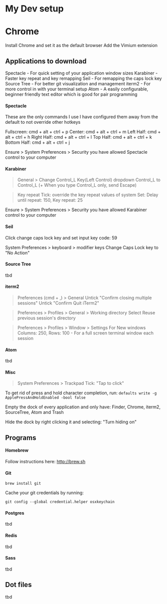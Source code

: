 # My Dev setup

# Chrome
Install Chrome and set it as the default browser
Add the Vimium extension

## Applications to download
Spectacle - For quick setting of your application window sizes
Karabiner - Faster key repeat and key remapping
Seil - For remapping the caps lock key
Source Tree - For better git visualization and management
iterm2 - For more control in with your terminal setup
Atom - A easily configurable, beginner friendly text editor which is good for pair programming

#### Spectacle
These are the only commands I use
I have configured them away from the default to not override other hotkeys

Fullscreen: cmd + alt + ctrl + p
Center: cmd + alt + ctrl + m
Left Half: cmd + alt + ctrl + h
Right Half: cmd + alt + ctrl + l
Top Half: cmd + alt + ctrl + k
Bottom Half: cmd + alt + ctrl + j

Ensure > System Preferences > Security you have allowed Spectacle control to your computer

#### Karabiner

> General > Change Control_L Key(Left Control) dropdown
Control_L to Control_L (+ When you type Control_L only, send Escape)

> Key repeat
Tick: override the key repeat values of system
Set: Delay until repeat: 150, Key repeat: 25

Ensure > System Preferences > Security you have allowed Karabiner control to your computer

#### Seil

Click change caps lock key and set input key code: 59

System Preferences > keyboard > modifier keys
Change Caps Lock key to "No Action"

#### Source Tree

tbd

#### iterm2

> Preferences (cmd + ,) > General
Untick "Confirm closing multiple sessions"
Untick "Confirm Quit iTerm2"

> Preferences > Profiles > General > Working directory
Select Reuse previous session's directory

> Preferences > Profiles > Window > Settings For New windows
Columns: 250, Rows: 100 - For a full screen terminal window each session

#### Atom

tbd

#### Misc

> System Preferences > Trackpad
Tick: "Tap to click"

To get rid of press and hold character completion, run:
`defaults write -g ApplePressAndHoldEnabled -bool false`

Empty the dock of every application and only have:
Finder, Chrome, iterm2, SourceTree, Atom and Trash

Hide the dock by right clicking it and selecting:
"Turn hiding on"

## Programs

#### Homebrew

Follow instructions here: http://brew.sh

#### Git

`brew install git`

Cache your git credentials by running:

`git config --global credential.helper osxkeychain`

#### Postgres

tbd

#### Redis

tbd

#### Sass

tbd

## Dot files

tbd

